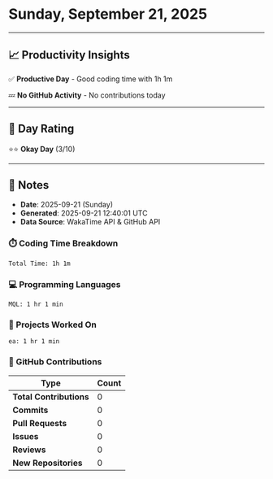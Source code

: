 # Sunday, September 21, 2025

---

## 📈 Productivity Insights

✅ **Productive Day** - Good coding time with 1h 1m

💤 **No GitHub Activity** - No contributions today

---

## 🎯 Day Rating

⭐⭐ **Okay Day** (3/10)

---

## 📝 Notes

- **Date**: 2025-09-21 (Sunday)
- **Generated**: 2025-09-21 12:40:01 UTC
- **Data Source**: WakaTime API & GitHub API


### ⏱️ Coding Time Breakdown

```
Total Time: 1h 1m
```

### 💻 Programming Languages

```
MQL: 1 hr 1 min
```

### 📂 Projects Worked On

```
ea: 1 hr 1 min

```


### 🐙 GitHub Contributions

| Type | Count |
|------|-------|
| **Total Contributions** | 0 |
| **Commits** | 0 |
| **Pull Requests** | 0 |
| **Issues** | 0 |
| **Reviews** | 0 |
| **New Repositories** | 0 |

